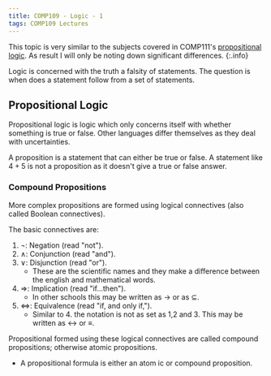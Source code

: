 ```yaml
---
title: COMP109 - Logic - 1
tags: COMP109 Lectures
---
```

This topic is very similar to the subjects covered in COMP111's [propositional logic]({{site.base_url}}/comp111/lectures/2020-11-12-1). As result I will only be noting down significant differences.
{:.info}

Logic is concerned with the truth a falsity of statements. The question is when does a statement follow from a set of statements.

## Propositional Logic
Propositional logic is logic which only concerns itself with whether something is true or false. Other languages differ themselves as they deal with uncertainties.

A proposition is a statement that can either be true or false. A statement like $4+5$ is not a proposition as it doesn't give a true or false answer.

### Compound Propositions
More complex propositions are formed using logical connectives (also called Boolean connectives).

The basic connectives are:

1. $\neg$: Negation (read "not").
1. $\wedge$: Conjunction (read "and").
1. $\vee$: Disjunction (read "or").
    * These are the scientific names and they make a difference between the english and mathematical words.
1. $\Rightarrow$: Implication (read "if...then").
    * In other schools this may be written as $\rightarrow$ or as $\subseteq$.
1. $\Leftrightarrow$: Equivalence (read "if, and only if,").
    * Similar to 4. the notation is not as set as 1,2 and 3. This may be written as $\leftrightarrow$ or $\equiv$.
    
Propositional formed using these logical connectives are called compound propositions; otherwise atomic propositions.

* A propositional formula is either an atom ic or compound proposition.